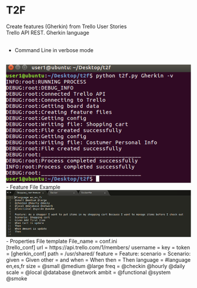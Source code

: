 # T2F
Create features (Gherkin) from Trello User Stories
<br>
Trello API REST. Gherkin language
<br>
<br>
- Command Line in verbose mode
<br>
<img src="/img/Command_line.png">
<br>
- Feature File Example
<br>
<img src="/img/feature_file_example.png">
<br>
- Properties File template
File_name = conf.ini
<br>
[trello_conf]
url = https://api.trello.com/1/members/
username = <your_Trello_user_name>
key = <your_Trello_key>
token = <your_Trello_token>
[gherkin_conf]
path = /usr/shared/
feature = Feature: 
scenario = Scenario:
given = Given  
other = and 
when = When 
then = Then
language = #language en,es,fr
size = @small @medium @large
freq = @checkin @hourly @daily
scale = @local @database @network
ambit = @functional @system @smoke

